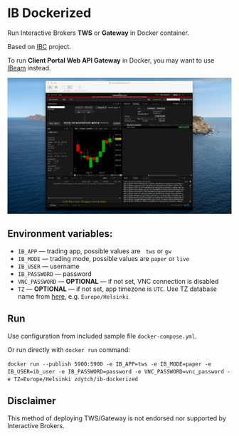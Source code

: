 # IB Dockerized

Run Interactive Brokers **TWS** or **Gateway** in Docker container.

Based on [IBC](https://github.com/IbcAlpha/IBC) project.

To run **Client Portal Web API Gateway** in Docker, you may want to use [IBeam](https://github.com/Voyz/ibeam) instead.

<p align="center">
    <img src="https://github.com/zdytch/ib-dockerized/blob/master/image.jpg" alt="IB Dockerized" title="IB Dockerized" width="640"/>
</p>

## Environment variables:
- `IB_APP` — trading app, possible values are   `tws` or `gw`
- `IB_MODE` — trading mode, possible values are `paper` or `live`
- `IB_USER` — username
- `IB_PASSWORD` — password
- `VNC_PASSWORD` — **OPTIONAL** — if not set, VNC connection is disabled
- `TZ` — **OPTIONAL** — if not set, app timezone is `UTC`. Use TZ database name from [here](https://en.m.wikipedia.org/wiki/List_of_tz_database_time_zones), e.g. `Europe/Helsinki`

## Run
Use configuration from included sample file `docker-compose.yml`.

Or run directly with `docker run` command:

`docker run --publish 5900:5900 -e IB_APP=tws -e IB_MODE=paper -e IB_USER=ib_user -e IB_PASSWORD=password -e VNC_PASSWORD=vnc_password -e TZ=Europe/Helsinki zdytch/ib-dockerized`

## Disclaimer
This method of deploying TWS/Gateway is not endorsed nor supported by Interactive Brokers.
